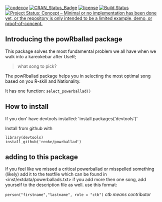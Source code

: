 
[![codecov](https://codecov.io/gh/Reoke/powrballad/branch/master/graph/badge.svg)](https://codecov.io/gh/Reoke/powrballad) [![CRAN\_Status\_Badge](http://www.r-pkg.org/badges/version/powRballad)](https://cran.r-project.org/package=powRballad) [![license](https://img.shields.io/github/license/mashape/apistatus.svg)](http://choosealicense.com/licenses/mit/) [![Build Status](https://travis-ci.org/Reoke/powrballad.svg?branch=master)](https://travis-ci.org/Reoke/powrballad) [![Project Status: Concept – Minimal or no implementation has been done yet, or the repository is only intended to be a limited example, demo, or proof-of-concept.](http://www.repostatus.org/badges/latest/concept.svg)](http://www.repostatus.org/#concept)

Introducing the powRballad package
----------------------------------

This package solves the most fundamental problem we all have when we walk into a kareokebar after UseR;

> what song to pick?

The powRballad package helps you in selecting the most optimal song based on you R-skill and Nationality.

It has one function: `select_powerballad()`

How to install
--------------

If you don' have devtools installed: 'install.packages('devtools')'

Install from github with

    library(devtools)
    install_github('reoke/powrballad')

adding to this package
----------------------

If you feel like we missed a critical powerballad or misspelled something (likely) add it to the textfile which can be found in <inst/extdata/powerballads.txt> if you add more then one song, add yourself to the description file as well. use this format:

`person("firstname","lastname", role = "ctb")` *ctb means contributor*
